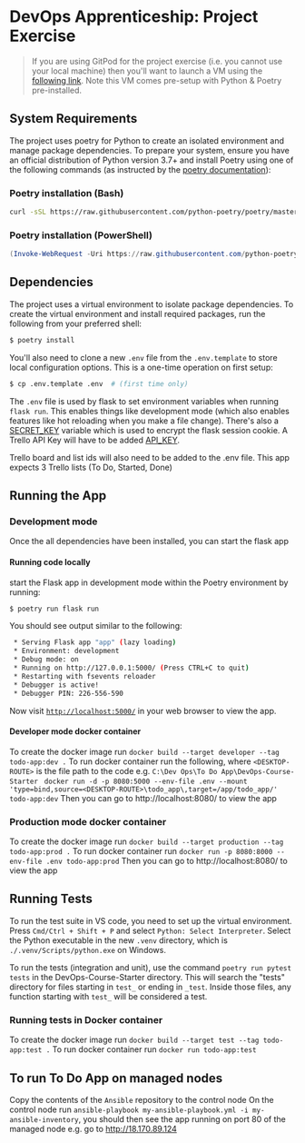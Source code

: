 # DevOps Apprenticeship: Project Exercise

> If you are using GitPod for the project exercise (i.e. you cannot use your local machine) then you'll want to launch a VM using the [following link](https://gitpod.io/#https://github.com/CorndelWithSoftwire/DevOps-Course-Starter). Note this VM comes pre-setup with Python & Poetry pre-installed.

## System Requirements

The project uses poetry for Python to create an isolated environment and manage package dependencies. To prepare your system, ensure you have an official distribution of Python version 3.7+ and install Poetry using one of the following commands (as instructed by the [poetry documentation](https://python-poetry.org/docs/#system-requirements)):

### Poetry installation (Bash)

```bash
curl -sSL https://raw.githubusercontent.com/python-poetry/poetry/master/install-poetry.py | python -
```

### Poetry installation (PowerShell)

```powershell
(Invoke-WebRequest -Uri https://raw.githubusercontent.com/python-poetry/poetry/master/install-poetry.py -UseBasicParsing).Content | python -
```

## Dependencies

The project uses a virtual environment to isolate package dependencies. To create the virtual environment and install required packages, run the following from your preferred shell:

```bash
$ poetry install
```

You'll also need to clone a new `.env` file from the `.env.template` to store local configuration options. This is a one-time operation on first setup:

```bash
$ cp .env.template .env  # (first time only)
```

The `.env` file is used by flask to set environment variables when running `flask run`. This enables things like development mode (which also enables features like hot reloading when you make a file change). There's also a [SECRET_KEY](https://flask.palletsprojects.com/en/1.1.x/config/#SECRET_KEY) variable which is used to encrypt the flask session cookie.
A Trello API Key will have to be added [API_KEY](https://flask.palletsprojects.com/en/1.1.x/config/#API_KEY).

Trello board and list ids will also need to be added to the .env file. This app expects 3 Trello lists (To Do, Started, Done)

## Running the App

### Development mode
Once the all dependencies have been installed, you can start the flask app

#### Running code locally
start the Flask app in development mode within the Poetry environment by running:
```bash
$ poetry run flask run
```

You should see output similar to the following:
```bash
 * Serving Flask app "app" (lazy loading)
 * Environment: development
 * Debug mode: on
 * Running on http://127.0.0.1:5000/ (Press CTRL+C to quit)
 * Restarting with fsevents reloader
 * Debugger is active!
 * Debugger PIN: 226-556-590
```
Now visit [`http://localhost:5000/`](http://localhost:5000/) in your web browser to view the app.

#### Developer mode docker container
To create the docker image run
`docker build --target developer --tag todo-app:dev .`
To run docker container run the following, where `<DESKTOP-ROUTE>` is the file path to the code e.g. `C:\Dev Ops\To Do App\DevOps-Course-Starter`
` docker run -d -p 8080:5000 --env-file .env --mount 'type=bind,source=<DESKTOP-ROUTE>\todo_app\,target=/app/todo_app/' todo-app:dev`
Then you can go to http://localhost:8080/ to view the app

### Production mode docker container
To create the docker image run
`docker build --target production --tag todo-app:prod .`
To run docker container run
`docker run -p 8080:8000 --env-file .env todo-app:prod`
Then you can go to http://localhost:8080/ to view the app

## Running Tests

To run the test suite in VS code, you need to set up the virtual environment. Press `Cmd/Ctrl + Shift + P` and select `Python: Select Interpreter`. Select the Python executable in the new `.venv` directory, which is `./.venv/Scripts/python.exe` on Windows.

To run the tests (integration and unit), use the command `poetry run pytest tests` in the DevOps-Course-Starter directory. This will search the "tests" directory for files starting in `test_` or ending in `_test`. Inside those files, any function starting with `test_` will be considered a test.

### Running tests in Docker container

To create the docker image run
`docker build --target test --tag todo-app:test .`
To run docker container run
`docker run todo-app:test`

## To run To Do App on managed nodes

Copy the contents of the `Ansible` repository to the control node
On the control node run `ansible-playbook my-ansible-playbook.yml -i my-ansible-inventory`, you should then see the app running on port 80 of the managed node e.g. go to http://18.170.89.124